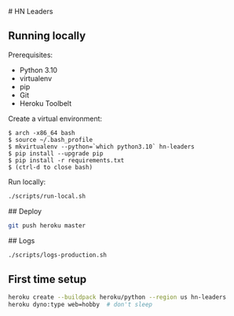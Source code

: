 # HN Leaders

## Running locally

Prerequisites:

- Python 3.10
- virtualenv
- pip
- Git
- Heroku Toolbelt

Create a virtual environment:

    $ arch -x86_64 bash
    $ source ~/.bash_profile
    $ mkvirtualenv --python=`which python3.10` hn-leaders
    $ pip install --upgrade pip
    $ pip install -r requirements.txt
    $ (ctrl-d to close bash)

Run locally:

```sh
./scripts/run-local.sh
```

## Deploy

```sh
git push heroku master
```

## Logs

```sh
./scripts/logs-production.sh
```

## First time setup

```sh
heroku create --buildpack heroku/python --region us hn-leaders
heroku dyno:type web=hobby  # don't sleep
```
